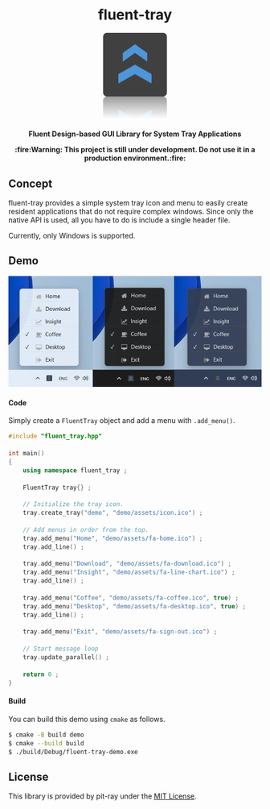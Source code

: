 <h1 align="center">fluent-tray</h1>
<p align="center"><img src="./assets/banner.png" width=128/></p>
<p align="center"><b>Fluent Design-based GUI Library for System Tray Applications</b></p>
<p align="center"><b>:fire:Warning: This project is still under development. Do not use it in a production environment.:fire:</b></p>

## Concept
fluent-tray provides a simple system tray icon and menu to easily create resident applications that do not require complex windows.
Since only the native API is used, all you have to do is include a single header file.

Currently, only Windows is supported.

## Demo

<img src="assets/demo.png" />

#### Code
Simply create a `FluentTray` object and add a menu with `.add_menu()`.

```cpp
#include "fluent_tray.hpp"

int main()
{
    using namespace fluent_tray ;

    FluentTray tray{} ;

    // Initialize the tray icon.
    tray.create_tray("demo", "demo/assets/icon.ico") ;

    // Add menus in order from the top.
    tray.add_menu("Home", "demo/assets/fa-home.ico") ;
    tray.add_line() ;

    tray.add_menu("Download", "demo/assets/fa-download.ico") ;
    tray.add_menu("Insight", "demo/assets/fa-line-chart.ico") ;
    tray.add_line() ;

    tray.add_menu("Coffee", "demo/assets/fa-coffee.ico", true) ;
    tray.add_menu("Desktop", "demo/assets/fa-desktop.ico", true) ;
    tray.add_line() ;

    tray.add_menu("Exit", "demo/assets/fa-sign-out.ico") ;

    // Start message loop
    tray.update_parallel() ;

    return 0 ;
}
```

#### Build
You can build this demo using `cmake` as follows.

```sh
$ cmake -B build demo
$ cmake --build build
$ ./build/Debug/fluent-tray-demo.exe
```

## License
This library is provided by pit-ray under the [MIT License](./LICENSE.txt).
